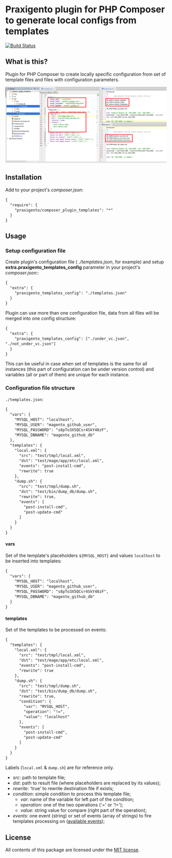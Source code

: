 # Praxigento plugin for PHP Composer to generate local configs from templates

[![Build Status](https://travis-ci.org/praxigento/composer_plugin_templates.svg)](https://travis-ci.org/praxigento/composer_plugin_templates/)

## What is this?

Plugin for PHP Composer to create locally specific configuration from set of template files and files with configuration parameters.

![screenshot]

## Installation

Add to your project's *composer.json*:

    {
      "require": {
        "praxigento/composer_plugin_templates": "*"
      }
    }


## Usage

### Setup configuration file

Create plugin's configuration file ( _./templates.json_, for example) and setup **extra.praxigento_templates_config** 
parameter in your project's *composer.json*::

    {
      "extra": {
        "praxigento_templates_config": "./templates.json"
      }
    }

Plugin can use more than one configuration file, data from all files will be merged into one config structure:

    {
      "extra": {
        "praxigento_templates_config": ["./under_vc.json", "./not_under_vc.json"]
      }
    }

This can be useful in case when set of templates is the same for all instances (this part of configuration 
can be under version control) and variables (all or part of them) are unique for each instance. 


### Configuration file structure

`./templates.json`:

    {
      "vars": {
        "MYSQL_HOST": "localhost",
        "MYSQL_USER": "magento_github_user",
        "MYSQL_PASSWORD": "s8pTo3X5QCsr4SkY48zF",
        "MYSQL_DBNAME": "magento_github_db"
      },
      "templates": {
        "local.xml": {
          "src": "test/tmpl/local.xml",
          "dst": "test/mage/app/etc/local.xml",
          "events": "post-install-cmd",
          "rewrite": true
        },
        "dump.sh": {
          "src": "test/tmpl/dump.sh",
          "dst": "test/bin/dump_db/dump.sh",
          "rewrite": true,
          "events": [
            "post-install-cmd",
            "post-update-cmd"
          ]
        }
      }
    }

#### vars
Set of the template's placeholders `${MYSQL_HOST}` and values `localhost` to be inserted into templates:

    {
      "vars": {
        "MYSQL_HOST": "localhost",
        "MYSQL_USER": "magento_github_user",
        "MYSQL_PASSWORD": "s8pTo3X5QCsr4SkY48zF",
        "MYSQL_DBNAME": "magento_github_db"
      }
    }
    
#### templates
Set of the templates to be processed on events:

    {
      "templates": {
        "local.xml": {
          "src": "test/tmpl/local.xml",
          "dst": "test/mage/app/etc/local.xml",
          "events": "post-install-cmd",
          "rewrite": true
        },
        "dump.sh": {
          "src": "test/tmpl/dump.sh",
          "dst": "test/bin/dump_db/dump.sh",
          "rewrite": true,
          "condition": {
            "var": "MYSQL_HOST",
            "operation": "!=",
            "value": "localhost"
          },
          "events": [
            "post-install-cmd",
            "post-update-cmd"
          ]
        }
      }
    }

Labels (`local.xml` & `dump.sh`) are for reference only.

* *src*: path to template file;
* *dst*: path to result file (where placeholders are replaced by its values);
* *rewrite*: 'true' to rewrite destination file if exists;
* *condition*: simple condition to process this template file;
    * *var*: name of the variable for left part of the condition;
    * *operation*: one of the two operations ('=' or '!=');
    * *value*: string value for compare (right part of the operation);
* *events*: one event (string) or set of events (array of strings) to fire templates processing on ([available events]);


## License

All contents of this package are licensed under the [MIT license].

[screenshot]: img/screenshot.png
[available events]: https://getcomposer.org/doc/articles/scripts.md#event-names
[MIT license]: LICENSE